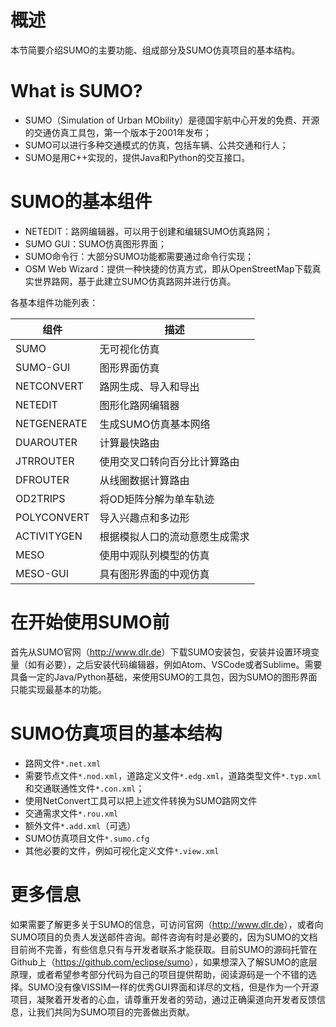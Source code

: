 # 概述
本节简要介绍SUMO的主要功能、组成部分及SUMO仿真项目的基本结构。

# What is SUMO?
* SUMO（Simulation of Urban MObility）是德国宇航中心开发的免费、开源的交通仿真工具包，第一个版本于2001年发布；
* SUMO可以进行多种交通模式的仿真，包括车辆、公共交通和行人；
* SUMO是用C++实现的，提供Java和Python的交互接口。

# SUMO的基本组件
* NETEDIT：路网编辑器，可以用于创建和编辑SUMO仿真路网；
* SUMO GUI：SUMO仿真图形界面；
* SUMO命令行：大部分SUMO功能都需要通过命令行实现；
* OSM Web Wizard：提供一种快捷的仿真方式，即从OpenStreetMap下载真实世界路网，基于此建立SUMO仿真路网并进行仿真。

各基本组件功能列表：

| 组件 | 描述 |
| ---- | ---- |
| SUMO | 无可视化仿真 |
| SUMO-GUI | 图形界面仿真 |
| NETCONVERT | 路网生成、导入和导出 |
| NETEDIT | 图形化路网编辑器 |
| NETGENERATE | 生成SUMO仿真基本网络 |
| DUAROUTER | 计算最快路由 |
| JTRROUTER | 使用交叉口转向百分比计算路由 |
| DFROUTER | 从线圈数据计算路由 |
| OD2TRIPS | 将OD矩阵分解为单车轨迹 |
| POLYCONVERT | 导入兴趣点和多边形 |
| ACTIVITYGEN | 根据模拟人口的流动意愿生成需求 |
| MESO | 使用中观队列模型的仿真 |
| MESO-GUI | 具有图形界面的中观仿真 |

# 在开始使用SUMO前
首先从SUMO官网（<http://www.dlr.de>）下载SUMO安装包，安装并设置环境变量（如有必要），之后安装代码编辑器，例如Atom、VSCode或者Sublime。需要具备一定的Java/Python基础，来使用SUMO的工具包，因为SUMO的图形界面只能实现最基本的功能。

# SUMO仿真项目的基本结构
* 路网文件`*.net.xml`
 * 需要节点文件`*.nod.xml`，道路定义文件`*.edg.xml`，道路类型文件`*.typ.xml`和交通联通性文件`*.con.xml`；
 * 使用NetConvert工具可以把上述文件转换为SUMO路网文件
* 交通需求文件`*.rou.xml`
* 额外文件`*.add.xml`（可选）
* SUMO仿真项目文件`*.sumo.cfg`
* 其他必要的文件，例如可视化定义文件`*.view.xml`

# 更多信息
如果需要了解更多关于SUMO的信息，可访问官网（<http://www.dlr.de>），或者向SUMO项目的负责人发送邮件咨询。邮件咨询有时是必要的，因为SUMO的文档目前尚不完善，有些信息只有与开发者联系才能获取。目前SUMO的源码托管在Github上（<https://github.com/eclipse/sumo>），如果想深入了解SUMO的底层原理，或者希望参考部分代码为自己的项目提供帮助，阅读源码是一个不错的选择。SUMO没有像VISSIM一样的优秀GUI界面和详尽的文档，但是作为一个开源项目，凝聚着开发者的心血，请尊重开发者的劳动，通过正确渠道向开发者反馈信息，让我们共同为SUMO项目的完善做出贡献。
